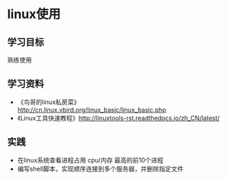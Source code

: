 # linux使用

## 学习目标

熟练使用

## 学习资料

- 《鸟哥的linux私房菜》http://cn.linux.vbird.org/linux_basic/linux_basic.php
- 《Linux工具快速教程》http://linuxtools-rst.readthedocs.io/zh_CN/latest/

## 实践

- 在linux系统查看进程占用 cpu/内存 最高的前10个进程
- 编写shell脚本，实现顺序连接到多个服务器，并删除指定文件
